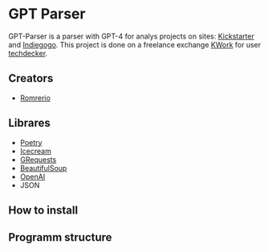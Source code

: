 # GPT Parser

GPT-Parser is a parser with GPT-4 for analys projects on sites: [Kickstarter](https://www.kickstarter.com/) and [Indiegogo](https://www.indiegogo.com/). This project is done on a freelance exchange [KWork](https://kwork.ru/) for user [techdecker](https://kwork.ru/user/techdecker).

## Creators

- [Romrerio](https://github.com/RomrerioPrevious)

## Librares

- [Poetry](https://github.com/python-poetry/poetry)
- [Icecream](https://github.com/gruns/icecream)
- [GRequests](https://github.com/spyoungtech/grequests)
- [BeautifulSoup](https://github.com/expobrain/BeautifulSoup)
- [OpenAI](https://github.com/openai/openai-python)
- JSON

## How to install

## Programm structure
